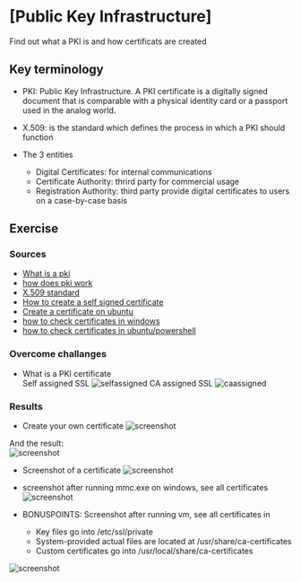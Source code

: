 # [Public Key Infrastructure]
Find out what a PKI is and how certificats are created

## Key terminology
- PKI: Public Key Infrastructure. A PKI certificate is a digitally signed document that is comparable with a physical identity card or a passport used in the analog world.
- X.509: is the standard which defines the process in which a PKI should function  

- The 3 entities
    - Digital Certificates: for internal communications
    - Certificate Authority: thrird party for commercial usage 
    - Registration Authority: third party provide digital certificates to users on a case-by-case basis

## Exercise
### Sources
- [What is a pki](https://www.primekey.com/wiki/what-is-a-pki-certificate/)
- [how does pki work](https://www.venafi.com/education-center/pki/how-does-pki-work)
- [X.509 standard](https://www.appviewx.com/education-center/what-is-x-509-standard/#:~:text=509%20Standard%3F-,X.,offline%20applications%2C%20like%20electronic%20signatures.)
- [How to create a self signed certificate](https://devopscube.com/create-self-signed-certificates-openssl/)
- [Create a certificate on ubuntu](https://websiteforstudents.com/how-to-create-self-signed-certificates-on-ubuntu-linux/)
- [how to check certificates in windows](http://woshub.com/updating-trusted-root-certificates-in-windows-10/)
- [how to check certificates in ubuntu/powershell](https://unix.stackexchange.com/questions/97244/list-all-available-ssl-ca-certificates)

### Overcome challanges
- What is a PKI certificate  
Self assigned SSL
![selfassigned](../00_includes/SSLselfsigned.png)
CA assigned SSL
![caassigned](../00_includes/SSLcasigned.png)

### Results
- Create your own certificate
![screenshot](../00_includes/certificate_create.jpg)

And the result:  
![screenshot](../00_includes/certificate_result.jpg)

- Screenshot of a certificate
![screenshot](../00_includes/certificate_example.jpg)

- screenshot after running mmc.exe on windows, see all certificates
![screenshot](../00_includes/certificate_windows-mmc.jpg)

- BONUSPOINTS: Screenshot after running vm, see all certificates in 
    - Key files go into /etc/ssl/private  
    - System-provided actual files are located at /usr/share/ca-certificates  
    - Custom certificates go into /usr/local/share/ca-certificates  

![screenshot](../00_includes/certificate_powershell.jpg)
